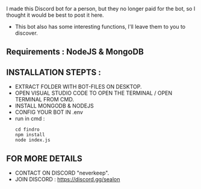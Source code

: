 I made this Discord bot for a person, but they no longer paid for the bot, so I thought it would be best to post it here.
- This bot also has some interesting functions, I'll leave them to you to discover.

## Requirements : NodeJS & MongoDB

## INSTALLATION STEPTS :
- EXTRACT FOLDER WITH BOT-FILES ON DESKTOP.
- OPEN VISUAL STUDIO CODE TO OPEN THE TERMINAL / OPEN TERMINAL FROM CMD.
- INSTALL MONGODB & NODEJS
- CONFIG YOUR BOT IN .env
- run in cmd :
  ```
  cd findro
  npm install
  node index.js

## FOR MORE DETAILS
- CONTACT ON DISCORD "neverkeep".
- JOIN DISCORD : https://discord.gg/sealon
